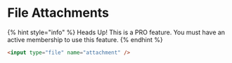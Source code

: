 # File Attachments

{% hint style="info" %}
Heads Up! This is a PRO feature. You must have an active membership to use this feature.
{% endhint %}

```html
<input type="file" name="attachment" />
```

